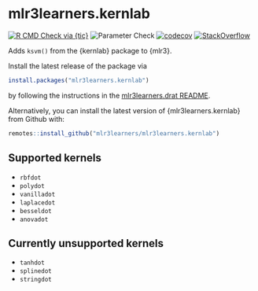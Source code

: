 # mlr3learners.kernlab

<!-- badges: start -->

[![R CMD Check via {tic}](https://github.com/mlr3learners/mlr3learners.kernlab/workflows/R%20CMD%20Check%20via%20{tic}/badge.svg?branch=master)](https://github.com/mlr3learners/mlr3learners.kernlab/actions)
![Parameter Check](https://github.com/mlr3learners/mlr3learners.kernlab/workflows/Parameter%20Check/badge.svg?branch=master)
[![codecov](https://codecov.io/gh/mlr3learners/mlr3learners.kernlab/branch/master/graph/badge.svg)](https://codecov.io/gh/mlr3learners/mlr3learners.kernlab)
[![StackOverflow](https://img.shields.io/badge/stackoverflow-mlr3-orange.svg)](https://stackoverflow.com/questions/tagged/mlr3)
<!-- badges: end -->

Adds `ksvm()` from the {kernlab} package to {mlr3}.

Install the latest release of the package via 

```r
install.packages("mlr3learners.kernlab")
```

by following the instructions in the [mlr3learners.drat README](https://github.com/mlr3learners/mlr3learners.drat).

Alternatively, you can install the latest version of {mlr3learners.kernlab} from Github with:

```r
remotes::install_github("mlr3learners/mlr3learners.kernlab")
```

## Supported kernels

- `rbfdot`
- `polydot`
- `vanilladot`
- `laplacedot`
- `besseldot`
- `anovadot`

## Currently unsupported kernels

- `tanhdot`
- `splinedot`
- `stringdot`
